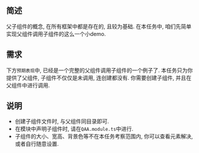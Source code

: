 ## 简述
父子组件的概念, 在所有框架中都是存在的, 且较为基础. 在本任务中, 咱们先简单实现父组件调用子组件的这么一个小demo. 

## 需求
下方`预期表现`中, 已经是一个完整的父组件调用子组件的一个例子了. 本任务只为你提供了父组件, 子组件不仅仅是未调用, 连创建都没有. 你需要创建子组件, 并且在父组件中进行调用.

## 说明
 - 创建子组件文件时, 与父组件同目录即可.
 - 在模块中声明子组件时, 请在`QAA.module.ts`中进行.
 - 子组件的大小、宽高、背景色等不在本任务考察范围内, 你可以查看元素解决, 或者自行随意设置.